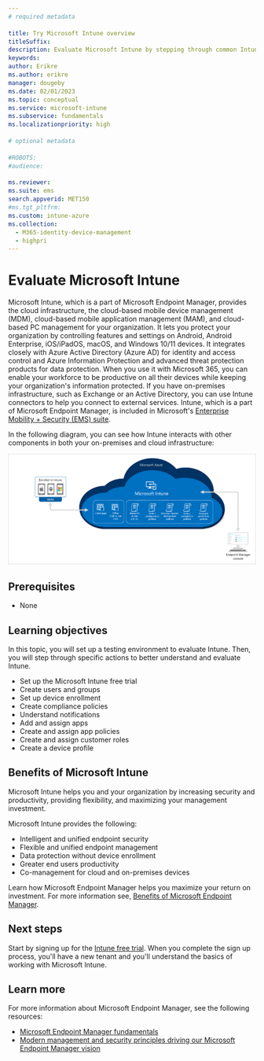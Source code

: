```yaml
---
# required metadata

title: Try Microsoft Intune overview
titleSuffix: 
description: Evaluate Microsoft Intune by stepping through common Intune settings.
keywords:
author: Erikre
ms.author: erikre
manager: dougeby
ms.date: 02/01/2023
ms.topic: conceptual
ms.service: microsoft-intune
ms.subservice: fundamentals
ms.localizationpriority: high

# optional metadata

#ROBOTS:
#audience:

ms.reviewer:
ms.suite: ems
search.appverid: MET150
#ms.tgt_pltfrm:
ms.custom: intune-azure
ms.collection: 
  - M365-identity-device-management
  - highpri
---
```


# Evaluate Microsoft Intune

Microsoft Intune, which is a part of Microsoft Endpoint Manager, provides the cloud infrastructure, the cloud-based mobile device management (MDM), cloud-based mobile application management (MAM), and cloud-based PC management for your organization. It lets you protect your organization by controlling features and settings on Android, Android Enterprise, iOS/iPadOS, macOS, and Windows 10/11 devices. It integrates closely with Azure Active Directory (Azure AD) for identity and access control and Azure Information Protection and advanced threat protection products for data protection. When you use it with Microsoft 365, you can enable your workforce to be productive on all their devices while keeping your organization's information protected. If you have on-premises infrastructure, such as Exchange or an Active Directory, you can use Intune connectors to help you connect to external services. Intune, which is a part of Microsoft Endpoint Manager, is included in Microsoft's [Enterprise Mobility + Security (EMS) suite](https://www.microsoft.com/microsoft-365/enterprise-mobility-security?azure-portal=true). 

In the following diagram, you can see how Intune interacts with other components in both your on-premises and cloud infrastructure:

[ ![Diagram of Intune infrastructure](media/try-intune-overview/try-intune-overview-01.png) ](media/try-intune-overview/try-intune-overview-01.png#lightbox)

## Prerequisites

- None

## Learning objectives

In this topic, you will set up a testing environment to evaluate Intune. Then, you will step through specific actions to better understand and evaluate Intune.
- Set up the Microsoft Intune free trial
- Create users and groups
- Set up device enrollment
- Create compliance policies
- Understand notifications
- Add and assign apps
- Create and assign app policies
- Create and assign customer roles
- Create a device profile

## Benefits of Microsoft Intune

Microsoft Intune helps you and your organization by increasing security and productivity, providing flexibility, and maximizing your management investment.

Microsoft Intune provides the following:
- Intelligent and unified endpoint security
- Flexible and unified endpoint management
- Data protection without device enrollment
- Greater end users productivity
- Co-management for cloud and on-premises devices

Learn how Microsoft Endpoint Manager helps you maximize your return on investment. For more information see, [Benefits of Microsoft Endpoint Manager](/training/modules/benefits-microsoft-endpoint-manager/).

## Next steps

Start by signing up for the [Intune free trial](../fundamentals/free-trial-sign-up.md). When you complete the sign up process, you'll have a new tenant and you'll understand the basics of working with Microsoft Intune.

## Learn more

For more information about Microsoft Endpoint Manager, see the following resources:

- [Microsoft Endpoint Manager fundamentals](/training/paths/endpoint-manager-fundamentals)
- [Modern management and security principles driving our Microsoft Endpoint Manager vision](https://techcommunity.microsoft.com/t5/microsoft-endpoint-manager-blog/modern-management-and-security-principles-driving-our-microsoft/ba-p/946797?azure-portal=true)
